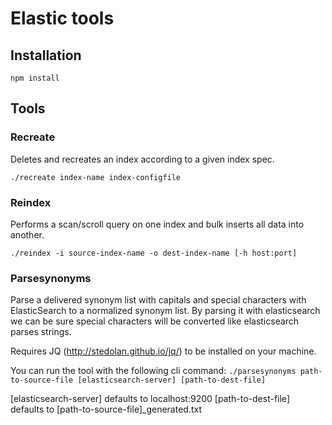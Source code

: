 # Elastic tools

## Installation
`npm install`

## Tools
### Recreate
Deletes and recreates an index according to a given index spec.

`./recreate index-name index-configfile`

### Reindex
Performs a scan/scroll query on one index and bulk inserts all data into another.

`./reindex -i source-index-name -o dest-index-name [-h host:port]`

### Parsesynonyms
Parse a delivered synonym list with capitals and special characters with ElasticSearch to a normalized synonym list. By parsing it with elasticsearch we can be sure special characters will be converted like elasticsearch parses strings.

Requires JQ (http://stedolan.github.io/jq/) to be installed on your machine.

You can run the tool with the following cli command:
`./parsesynonyms path-to-source-file [elasticsearch-server] [path-to-dest-file]`

[elasticsearch-server] defaults to localhost:9200
[path-to-dest-file] defaults to [path-to-source-file]_generated.txt
